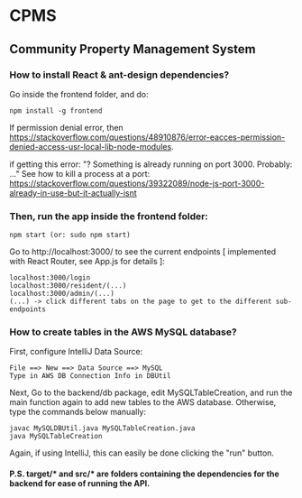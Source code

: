 # CPMS
## Community Property Management System

### How to install React & ant-design dependencies?

Go inside the frontend folder, and do:

```
npm install -g frontend
```

If permission denial error, then https://stackoverflow.com/questions/48910876/error-eacces-permission-denied-access-usr-local-lib-node-modules.

if getting this error: "? Something is already running on port 3000. Probably: ..." See how to kill a process at a port:
https://stackoverflow.com/questions/39322089/node-js-port-3000-already-in-use-but-it-actually-isnt

### Then, run the app inside the frontend folder:

```
npm start (or: sudo npm start)
```

Go to http://localhost:3000/ to see the current endpoints [ implemented with React Router, see App.js for details ]:

```
localhost:3000/login
localhost:3000/resident/(...) 
localhost:3000/admin/(...)
(...) -> click different tabs on the page to get to the different sub-endpoints
```


### How to create tables in the AWS MySQL database?

First, configure IntelliJ Data Source:
```
File ==> New ==> Data Source ==> MySQL
Type in AWS DB Connection Info in DBUtil
```
Next, Go to the backend/db package,
edit MySQLTableCreation, and run the main function again to add new tables to the AWS database. Otherwise, type the commands below manually:
```
javac MySQLDBUtil.java MySQLTableCreation.java
java MySQLTableCreation
```
Again, if using IntelliJ, this can easily be done clicking the "run" button.

#### P.S. target/* and src/* are folders containing the dependencies for the backend for ease of running the API.
